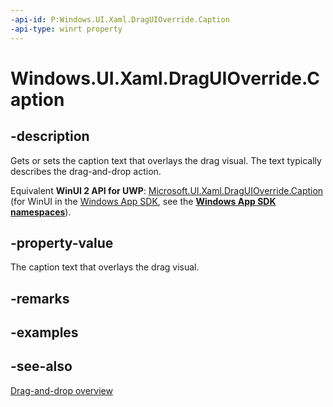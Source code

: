 ```yaml
---
-api-id: P:Windows.UI.Xaml.DragUIOverride.Caption
-api-type: winrt property
---
```


<!-- Property syntax
public string Caption { get;  set; }
-->

# Windows.UI.Xaml.DragUIOverride.Caption

## -description
Gets or sets the caption text that overlays the drag visual. The text typically describes the drag-and-drop action.

Equivalent **WinUI 2 API for UWP**: [Microsoft.UI.Xaml.DragUIOverride.Caption](/windows/winui/api/microsoft.ui.xaml.draguioverride.caption) (for WinUI in the [Windows App SDK](/windows/apps/windows-app-sdk/), see the **[Windows App SDK namespaces](/windows/windows-app-sdk/api/winrt/)**).

## -property-value
The caption text that overlays the drag visual.

## -remarks

## -examples

## -see-also

[Drag-and-drop overview](/windows/uwp/design/input/drag-and-drop)
